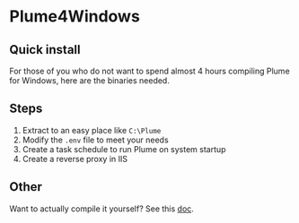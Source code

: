 # Plume4Windows

## Quick install

For those of you who do not want to spend almost 4 hours compiling Plume for Windows, here are the binaries needed.

## Steps

1. Extract to an easy place like `C:\Plume`
2. Modify the `.env` file to meet your needs
3. Create a task schedule to run Plume on system startup
4. Create a reverse proxy in IIS

## Other

Want to actually compile it yourself? See this [doc](https://github.com/Plume-org/docs/issues/82 "Install Plume on Windows").
